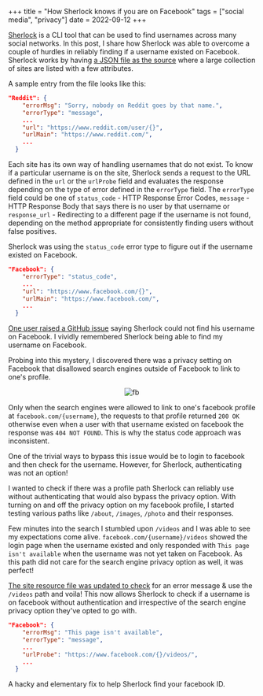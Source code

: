 +++
title = "How Sherlock knows if you are on Facebook"
tags = ["social media", "privacy"]
date = 2022-09-12
+++

[Sherlock](https://github.com/sherlock-project/sherlock) is a CLI tool that can be used to find usernames across many social networks. In this post, I share how Sherlock was able to overcome a couple of hurdles in reliably finding if a username existed on Facebook. Sherlock works by having [a JSON file as the source](https://github.com/sherlock-project/sherlock/blob/master/sherlock/resources/data.json) where a large collection of sites are listed with a few attributes. 

A sample entry from the file looks like this:  

```json
"Reddit": {
    "errorMsg": "Sorry, nobody on Reddit goes by that name.",
    "errorType": "message",
    ...
    "url": "https://www.reddit.com/user/{}",
    "urlMain": "https://www.reddit.com/",
    ...
  }
```

Each site has its own way of handling usernames that do not exist. To know if a particular username is on the site, Sherlock sends a request to the URL defined in the `url` or the `urlProbe` field and evaluates the response depending on the type of error defined in the `errorType` field. The `errorType` field could be one of `status_code` - HTTP Response Error Codes, `message` - HTTP Response Body that says there is no user by that username or `response_url` - Redirecting to a different page if the username is not found, depending on the method appropriate for consistently finding users without false positives. 

Sherlock was using the `status_code` error type to figure out if the username existed on Facebook.

```json
"Facebook": {
    "errorType": "status_code",
    ...
    "url": "https://www.facebook.com/{}",
    "urlMain": "https://www.facebook.com/",
    ...
  }
```

[One user raised a GitHub issue](https://github.com/sherlock-project/sherlock/issues/725) saying Sherlock could not find his username on Facebook. I vividly remembered Sherlock being able to find my username on Facebook. 

Probing into this mystery, I discovered there was a privacy setting on Facebook that disallowed search engines outside of Facebook to link to one's profile.

<p align="center">
<a target='_blank'><img src='https://i.postimg.cc/L4rXh8xg/fb.png' border='0' alt='fb'/></a>
</p>

Only when the search engines were allowed to link to one's facebook profile at `facebook.com/{username}`, the requests to that profile returned `200 OK` otherwise even when a user with that username existed on facebook the response was `404 NOT FOUND`. This is why the status code approach was inconsistent.

One of the trivial ways to bypass this issue would be to login to facebook and then check for the username. However, for Sherlock, authenticating was not an option!

I wanted to check if there was a profile path Sherlock can reliably use without authenticating that would also bypass the privacy option. With turning on and off the privacy option on my facebook profile, I started testing various paths like `/about`, `/images`, `/photo` and their responses. 

Few minutes into the search I stumbled upon `/videos` and I was able to see my expectations come alive. `facebook.com/{username}/videos` showed the login page when the username existed and only responded with `This page isn't available` when the username was not yet taken on Facebook. As this path did not care for the search engine privacy option as well, it was perfect!

[The site resource file was updated to check](https://github.com/sherlock-project/sherlock/pull/737) for an error message & use the `/videos` path and voila! This now allows Sherlock to check if a username is on facebook without authentication and irrespective of the search engine privacy option they've opted to go with. 

```json
"Facebook": {
    "errorMsg": "This page isn't available",
    "errorType": "message",
    ...
    "urlProbe": "https://www.facebook.com/{}/videos/",
    ...
  }
```

A hacky and elementary fix to help Sherlock find your facebook ID.
